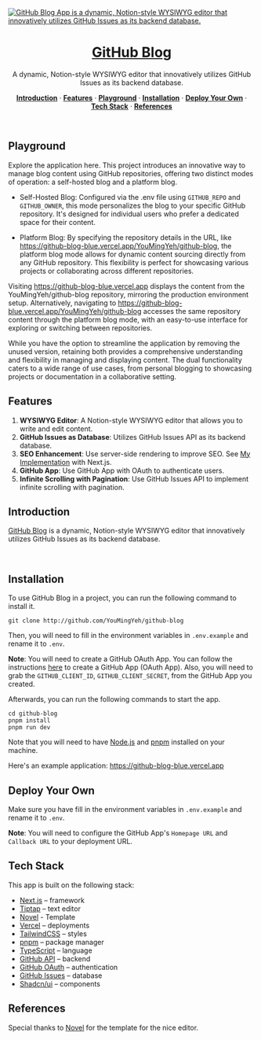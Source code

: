 <a href="https://github-blog-blue.vercel.app">
  <img alt="GitHub Blog App is a dynamic, Notion-style WYSIWYG editor that innovatively utilizes GitHub Issues as its backend database." src="https://github-blog-blue.vercel.app/opengraph-image.jpeg">
  <h1 align="center">GitHub Blog</h1>
</a>

<p align="center">
   A dynamic, Notion-style WYSIWYG editor that innovatively utilizes GitHub Issues as its backend database.
</p>

<p align="center">
  <a href="#introduction"><strong>Introduction</strong></a> ·
  <a href="#features"><strong>Features</strong></a> ·
  <a href="#playground"><strong>Playground</strong></a> ·
  <a href="#installation"><strong>Installation</strong></a> ·
  <a href="#deploy-your-own"><strong>Deploy Your Own</strong></a> ·
  <a href="#tech-stack"><strong>Tech Stack</strong></a> ·
  <a href="#references"><strong>References</strong></a>
</p>
<br/>

## Playground
Explore the application here. This project introduces an innovative way to manage blog content using GitHub repositories, offering two distinct modes of operation: a self-hosted blog and a platform blog.

- Self-Hosted Blog: Configured via the .env file using `GITHUB_REPO` and `GITHUB_OWNER`, this mode personalizes the blog to your specific GitHub repository. It's designed for individual users who prefer a dedicated space for their content.

- Platform Blog: By specifying the repository details in the URL, like https://github-blog-blue.vercel.app/YouMingYeh/github-blog, the platform blog mode allows for dynamic content sourcing directly from any GitHub repository. This flexibility is perfect for showcasing various projects or collaborating across different repositories.

Visiting https://github-blog-blue.vercel.app displays the content from the YouMingYeh/github-blog repository, mirroring the production environment setup. Alternatively, navigating to https://github-blog-blue.vercel.app/YouMingYeh/github-blog accesses the same repository content through the platform blog mode, with an easy-to-use interface for exploring or switching between repositories.

While you have the option to streamline the application by removing the unused version, retaining both provides a comprehensive understanding and flexibility in managing and displaying content. The dual functionality caters to a wide range of use cases, from personal blogging to showcasing projects or documentation in a collaborative setting.

## Features
1. **WYSIWYG Editor**: A Notion-style WYSIWYG editor that allows you to write and edit content.
2. **GitHub Issues as Database**: Utilizes GitHub Issues API as its backend database.
3. **SEO Enhancement**: Use server-side rendering to improve SEO. See [My Implementation](https://github.com/YouMingYeh/github-blog/tree/main/apps/web/app/posts/%5Bid%5D) with Next.js.
4. **GitHub App**: Use GitHub App with OAuth to authenticate users.
5. **Infinite Scrolling with Pagination**: Use GitHub Issues API to implement infinite scrolling with pagination.

## Introduction

[GitHub Blog](https://github-blog-blue.vercel.app) is a dynamic, Notion-style WYSIWYG editor that innovatively utilizes GitHub Issues as its backend database.

<br />

## Installation


To use GitHub Blog in a project, you can run the following command to install it.

```
git clone http://github.com/YouMingYeh/github-blog
```
Then, you will need to fill in the environment variables in `.env.example` and rename it to `.env`.

**Note**: You will need to create a GitHub OAuth App. You can follow the instructions [here](https://docs.github.com/en/developers/apps/building-oauth-apps/creating-an-oauth-app) to create a GitHub App (OAuth App). Also, you will need to grab the `GITHUB_CLIENT_ID`, `GITHUB_CLIENT_SECRET`, from the GitHub App you created.

Afterwards, you can run the following commands to start the app.

```
cd github-blog
pnpm install
pnpm run dev
```

Note that you will need to have [Node.js](https://nodejs.org/en/) and [pnpm](https://pnpm.io/) installed on your machine.


Here's an example application: https://github-blog-blue.vercel.app

## Deploy Your Own
Make sure you have fill in the environment variables in `.env.example` and rename it to `.env`.

**Note**: You will need to configure the GitHub App's `Homepage URL` and `Callback URL` to your deployment URL.

## Tech Stack

This app is built on the following stack:

- [Next.js](https://nextjs.org/) – framework
- [Tiptap](https://tiptap.dev/) – text editor
- [Novel](https://novel.sh/) - Template
- [Vercel](https://vercel.com) – deployments
- [TailwindCSS](https://tailwindcss.com/) – styles
- [pnpm](https://pnpm.io/) – package manager
- [TypeScript](https://www.typescriptlang.org/) – language
- [GitHub API](https://docs.github.com/en/rest) – backend
- [GitHub OAuth](https://docs.github.com/en/developers/apps/building-oauth-apps) – authentication
- [GitHub Issues](https://docs.github.com/en/issues) – database
- [Shadcn/ui](https://ui.shadcn.com/) – components

## References
Special thanks to [Novel](https://novel.sh/) for the template for the nice editor.